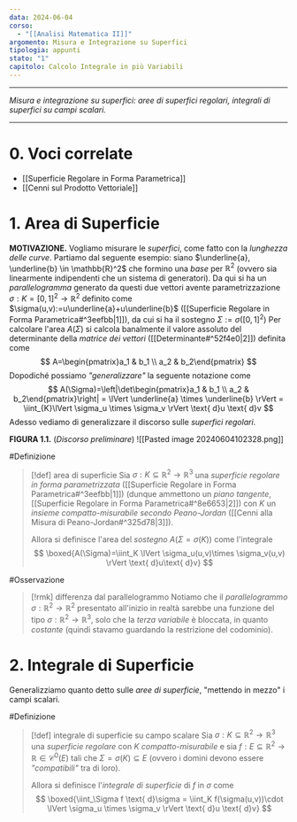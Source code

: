 ```yaml
---
data: 2024-06-04
corso:
  - "[[Analisi Matematica II]]"
argomento: Misura e Integrazione su Superfici
tipologia: appunti
stato: "1"
capitolo: Calcolo Integrale in più Variabili
---
```

- - -
*Misura e integrazione su superfici: aree di superfici regolari, integrali di superfici su campi scalari.*
- - -
# 0. Voci correlate
- [[Superficie Regolare in Forma Parametrica]]
- [[Cenni sul Prodotto Vettoriale]]
# 1. Area di Superficie
**MOTIVAZIONE.** Vogliamo misurare le *superfici*, come fatto con la *lunghezza delle curve*. Partiamo dal seguente esempio: siano $\underline{a}, \underline{b} \in \mathbb{R}^2$ che formino una *base* per $\mathbb{R}^2$ (ovvero sia linearmente indipendenti che un sistema di generatori). Da qui si ha un *parallelogramma* generato da questi due vettori avente parametrizzazione $\sigma:K = [0,1]^2 \longrightarrow \mathbb{R}^2$ definito come $\sigma(u,v):=u\underline{a}+u\underline{b}$ ([[Superficie Regolare in Forma Parametrica#^3eefbb|1]]), da cui si ha il sostegno $\Sigma:=\sigma([0,1]^2)$ Per calcolare l'area $A(\Sigma)$ si calcola banalmente il valore assoluto del determinante della *matrice dei vettori* ([[Determinante#^52f4e0|2]]) definita come
$$
A=\begin{pmatrix}a_1 & b_1 \\ a_2 & b_2\end{pmatrix}
$$
Dopodiché possiamo *"generalizzare"* la seguente notazione come
$$
A(\Sigma)=\left|\det\begin{pmatrix}a_1 & b_1 \\ a_2 & b_2\end{pmatrix}\right| = \lVert \underline{a} \times \underline{b} \rVert = \iint_{K}\lVert \sigma_u \times \sigma_v \rVert \text{ d}u \text{ d}v
$$
Adesso vediamo di generalizzare il discorso sulle *superfici regolari*.

**FIGURA 1.1.** (*Discorso preliminare*)
![[Pasted image 20240604102328.png]]

#Definizione 
> [!def] area di superficie
> Sia $\sigma: K \subseteq \mathbb{R}^2 \longrightarrow  \mathbb{R}^3$ una *superficie regolare in forma parametrizzata* ([[Superficie Regolare in Forma Parametrica#^3eefbb|1]]) (dunque ammettono un *piano tangente*, [[Superficie Regolare in Forma Parametrica#^8e6653|2]]) con $K$ un *insieme compatto-misurabile secondo Peano-Jordan* ([[Cenni alla Misura di Peano-Jordan#^325d78|3]]). 
> 
> Allora si definisce l'area del *sostegno* $A(\Sigma=\sigma(K))$ come l'integrale
> $$
> \boxed{A(\Sigma)=\iint_K \lVert \sigma_u(u,v)\times \sigma_v(u,v) \rVert \text{ d}u\text{ d}v}
> $$

#Osservazione 
> [!rmk] differenza dal parallelogrammo
> Notiamo che il *parallelogrammo* $\sigma:\mathbb{R}^2 \longrightarrow \mathbb{R}^2$ presentato all'inizio in realtà sarebbe una funzione del tipo $\sigma:\mathbb{R}^2 \longrightarrow \mathbb{R}^3$, solo che la *terza variabile* è bloccata, in quanto *costante* (quindi stavamo guardando la restrizione del codominio).

# 2. Integrale di Superficie
Generalizziamo quanto detto sulle *aree di superficie*, "mettendo in mezzo" i campi scalari.

#Definizione 
> [!def] integrale di superficie su campo scalare
> Sia $\sigma: K \subseteq \mathbb{R}^2 \longrightarrow \mathbb{R}^3$ una *superficie regolare* con $K$ *compatto-misurabile* e sia $f: E \subseteq \mathbb{R}^2 \longrightarrow \mathbb{R} \in \mathcal{C}^0(E)$ tali che $\Sigma=\sigma(K) \subseteq E$ (ovvero i domini devono essere *"compatibili"* tra di loro).
> 
> Allora si definisce l'*integrale di superficie* di $f$ in $\sigma$ come
> $$
> \boxed{\iint_\Sigma f \text{ d}\sigma = \iint_K f(\sigma(u,v))\cdot \lVert \sigma_u \times \sigma_v \rVert \text{ d}u \text{ d}v}
> $$

